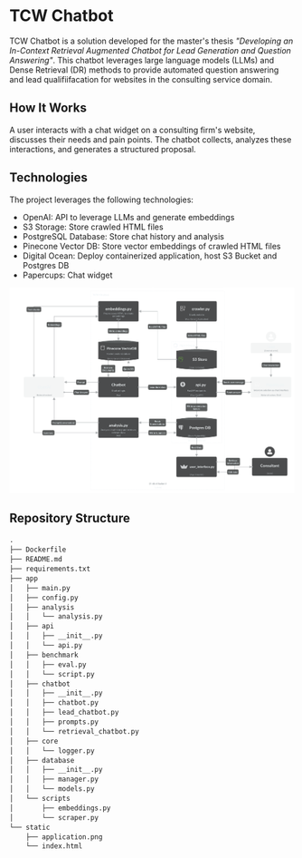 # TCW Chatbot

TCW Chatbot is a solution developed for the master's thesis _"Developing an In-Context Retrieval Augmented Chatbot for Lead Generation and Question Answering"_. 
This chatbot leverages large language models (LLMs) and Dense Retrieval (DR) methods to provide automated question answering and lead qualifiifacation for websites in the consulting service domain.


## How It Works
A user interacts with a chat widget on a consulting firm's website, discusses their needs and pain points. The chatbot collects, analyzes these interactions, and generates a structured proposal.

## Technologies
The project leverages the following technologies:

- OpenAI: API to leverage LLMs and generate embeddings
- S3 Storage: Store crawled HTML files
- PostgreSQL Database: Store chat history and analysis
- Pinecone Vector DB: Store vector embeddings of crawled HTML files
- Digital Ocean: Deploy containerized application, host S3 Bucket and Postgres DB
- Papercups: Chat widget

<img src="static/application.png" alt="drawing" width="1000"/>

## Repository Structure
```markdown
.
├── Dockerfile
├── README.md
├── requirements.txt
├── app
│   ├── main.py
│   ├── config.py
│   ├── analysis
│   │   └── analysis.py
│   ├── api
│   │   ├── __init__.py
│   │   └── api.py
│   ├── benchmark
│   │   ├── eval.py
│   │   └── script.py
│   ├── chatbot
│   │   ├── __init__.py
│   │   ├── chatbot.py
│   │   ├── lead_chatbot.py
│   │   ├── prompts.py
│   │   └── retrieval_chatbot.py
│   ├── core
│   │   └── logger.py
│   ├── database
│   │   ├── __init__.py
│   │   ├── manager.py
│   │   └── models.py
│   └── scripts
│       ├── embeddings.py
│       └── scraper.py
└── static
    ├── application.png
    └── index.html
```






